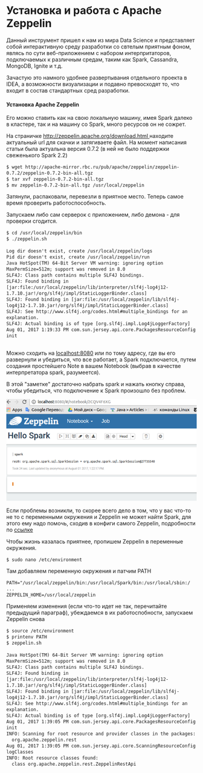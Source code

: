 # Установка и работа с Apache Zeppelin

Данный инструмент пришел к нам из мира Data Science и представляет собой интерактивную среду разработки со свтелым приятным фоном, являсь по сути веб-приложением с набором интерпритаторов, подключаемых к различным средам, таким как Spark, Cassandra, MongoDB, Ignite и т.д.

Зачастую это намного удобнее развертывания отдельного проекта в IDEA, а возможности визуализации и подавно превосходят то, что входит в состав стандартных сред разработки.

#### Установка Apache Zeppelin

Его можно ставить как на свою локальную машину, имея Spark далеко в кластере, так и на машину со Spark, много ресурсов он не сожрет.

На страничке [http://zeppelin.apache.org/download.html ](http://zeppelin.apache.org/download.html)находите актуальный url для скачки и затягиваете файл. На момент написания статьи была актуальна версия 0.7.2 \(в ней не было поддержки свеженького Spark 2.2\)

```
$ wget http://apache-mirror.rbc.ru/pub/apache/zeppelin/zeppelin-0.7.2/zeppelin-0.7.2-bin-all.tgz
$ tar xvf zeppelin-0.7.2-bin-all.tgz
$ mv zeppelin-0.7.2-bin-all.tgz /usr/local/zeppelin
```

Затянули, распаковали, перевезли в приятное место. Теперь самое время проверить работоспособность.

Запускаем либо сам серверок с приложением, либо демона - для проверки сгодится.

```
$ cd /usr/local/zeppelin/bin
$ ./zeppelin.sh

Log dir doesn't exist, create /usr/local/zeppelin/logs
Pid dir doesn't exist, create /usr/local/zeppelin/run
Java HotSpot(TM) 64-Bit Server VM warning: ignoring option MaxPermSize=512m; support was removed in 8.0
SLF4J: Class path contains multiple SLF4J bindings.
SLF4J: Found binding in [jar:file:/usr/local/zeppelin/lib/interpreter/slf4j-log4j12-1.7.10.jar!/org/slf4j/impl/StaticLoggerBinder.class]
SLF4J: Found binding in [jar:file:/usr/local/zeppelin/lib/slf4j-log4j12-1.7.10.jar!/org/slf4j/impl/StaticLoggerBinder.class]
SLF4J: See http://www.slf4j.org/codes.html#multiple_bindings for an explanation.
SLF4J: Actual binding is of type [org.slf4j.impl.Log4jLoggerFactory]
Aug 01, 2017 1:19:33 PM com.sun.jersey.api.core.PackagesResourceConfig init


```

Можно сходить на [localhost:8080](localhost:8080) или по тому адресу, где вы его развернули и убедиться, что все работает, а Spark подключается, путем создания простейшего Note в вашем Notebook \(выбрав в качестве интерпретатора spark, разумеется\).

В этой "заметке" достаточно набрать spark и нажать кнопку справа, чтобы убедиться, что подключение к Spark произошло без проблем.



![](/assets/zeppelin_1.jpg)

Если проблемы возникли, то скорее всего дело в том, что у вас что-то не то с переменными окружения и Zeppelin не может найти Spark, для этого ему надо помочь, сходив в конфиги самого Zeppelin, подробности по [ссылке](http://zeppelin.apache.org/docs/0.7.2/interpreter/spark.html)

Чтобы жизнь казалась приятнее, пропишем Zeppelin в переменные окружения.

```
$ sudo nano /etc/environment
```

Там добавляем переменную окружения и патчим PATH

```
PATH="/usr/local/zeppelin/bin:/usr/local/Spark/bin:/usr/local/sbin:/ ...
ZEPPELIN_HOME=/usr/local/zeppelin
```

Применяем изменения \(если что-то идет не так, перечитайте предыдущий параграф\), убеждаемся в их работоспобности, запускаем Zeppelin снова

```
$ source /etc/environment
$ printenv PATH
$ zeppelin.sh

Java HotSpot(TM) 64-Bit Server VM warning: ignoring option MaxPermSize=512m; support was removed in 8.0
SLF4J: Class path contains multiple SLF4J bindings.
SLF4J: Found binding in [jar:file:/usr/local/zeppelin/lib/interpreter/slf4j-log4j12-1.7.10.jar!/org/slf4j/impl/StaticLoggerBinder.class]
SLF4J: Found binding in [jar:file:/usr/local/zeppelin/lib/slf4j-log4j12-1.7.10.jar!/org/slf4j/impl/StaticLoggerBinder.class]
SLF4J: See http://www.slf4j.org/codes.html#multiple_bindings for an explanation.
SLF4J: Actual binding is of type [org.slf4j.impl.Log4jLoggerFactory]
Aug 01, 2017 1:39:05 PM com.sun.jersey.api.core.PackagesResourceConfig init
INFO: Scanning for root resource and provider classes in the packages:
  org.apache.zeppelin.rest
Aug 01, 2017 1:39:05 PM com.sun.jersey.api.core.ScanningResourceConfig logClasses
INFO: Root resource classes found:
  class org.apache.zeppelin.rest.ZeppelinRestApi

```



